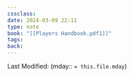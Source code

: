 ```yaml
---
cssclass: 
date: 2024-03-09 22:11
type: note
book: "[[Players Handbook.pdf1]]"
tags: 
back:
---
```

Last Modified: (mday:: `= this.file.mday`)

